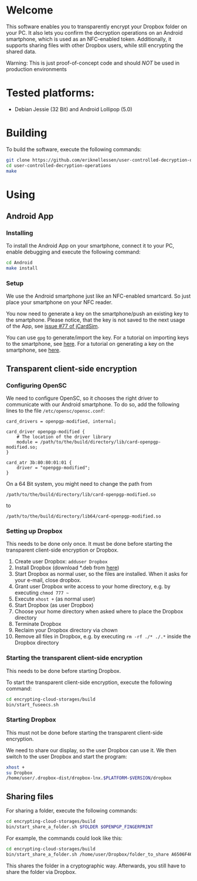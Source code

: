 # Welcome

This software enables you to transparently encrypt your Dropbox folder on your PC. It also lets you confirm the decryption operations on an Android smartphone, which is used as an NFC-enabled token. Additionally, it supports sharing files with other Dropbox users, while still encrypting the shared data.

Warning: This is just proof-of-concept code and should _NOT_ be used in production environments

# Tested platforms:

* Debian Jessie (32 Bit) and Android Lollipop (5.0)

# Building

To build the software, execute the following commands:

```sh
git clone https://github.com/eriknellessen/user-controlled-decryption-operations
cd user-controlled-decryption-operations
make
```

# Using

## Android App

### Installing

To install the Android App on your smartphone, connect it to your PC, enable debugging and execute the following command:

```sh
cd Android
make install
```

### Setup

We use the Android smartphone just like an NFC-enabled smartcard. So just place your smartphone on your NFC reader.

You now need to generate a key on the smartphone/push an existing key to the smartphone. Please notice, that the key is not saved to the next usage of the App, see [issue #77 of jCardSim](https://github.com/licel/jcardsim/issues/77).

You can use `gpg` to generate/import the key. For a tutorial on importing keys to the smartphone, see [here](https://developers.yubico.com/PGP/Importing_keys.html). For a tutorial on generating a key on the smartphone, see [here](https://www.gnupg.org/howtos/card-howto/en/ch03s03.html).

## Transparent client-side encryption

### Configuring OpenSC

We need to configure OpenSC, so it chooses the right driver to communicate with our Android smartphone. To do so, add the following lines to the file `/etc/opensc/opensc.conf`:

```
card_drivers = openpgp-modified, internal;
```
```
card_driver openpgp-modified {
	# The location of the driver library
	module = /path/to/the/build/directory/lib/card-openpgp-modified.so;
}
```
```
card_atr 3b:80:80:01:01 {
	driver = "openpgp-modified";
}
```

On a 64 Bit system, you might need to change the path from
```
/path/to/the/build/directory/lib/card-openpgp-modified.so
```
to
```
/path/to/the/build/directory/lib64/card-openpgp-modified.so
```

### Setting up Dropbox

This needs to be done only once. It must be done before starting the transparent client-side encryption or Dropbox.

1. Create user Dropbox: `adduser Dropbox`
2. Install Dropbox (download *.deb from [here](https://www.dropbox.com/))
3. Start Dropbox as normal user, so the files are installed. When it asks for your e-mail, close dropbox.
4. Grant user Dropbox write access to your home directory, e.g. by executing `chmod 777 ~`
5. Execute `xhost +` (as normal user)
6. Start Dropbox (as user Dropbox)
7. Choose your home directory when asked where to place the Dropbox directory
8. Terminate Dropbox
9. Reclaim your Dropbox directory via chown
10. Remove all files in Dropbox, e.g. by executing `rm -rf ./* ./.*` inside the Dropbox directory

### Starting the transparent client-side encryption

This needs to be done before starting Dropbox.

To start the transparent client-side encryption, execute the following command:

```sh
cd encrypting-cloud-storages/build
bin/start_fuseecs.sh
```

### Starting Dropbox

This must not be done before starting the transparent client-side encryption.

We need to share our display, so the user Dropbox can use it. We then switch to the user Dropbox and start the program:

```sh
xhost +
su Dropbox
/home/user/.dropbox-dist/dropbox-lnx.$PLATFORM-$VERSION/dropbox
```

## Sharing files

For sharing a folder, execute the following commands:

```sh
cd encrypting-cloud-storages/build
bin/start_share_a_folder.sh $FOLDER $OPENPGP_FINGERPRINT
```

For example, the commands could look like this:
```sh
cd encrypting-cloud-storages/build
bin/start_share_a_folder.sh /home/user/Dropbox/folder_to_share A6506F46
```

This shares the folder in a cryptographic way. Afterwards, you still have to share the folder via Dropbox.
